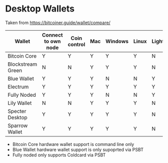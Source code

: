 

# Desktop Wallets

Taken from https://bitcoiner.guide/wallet/compare/

| Wallet           | Connect to own node | Coin control | Mac | Windows | Linux | Lightning | HWW Support |
|------------------|---------------------|--------------|-----|---------|-------|-----------|-------------|
| Bitcoin Core     | Y                   | Y            | Y   | Y       | Y     | N         | Y *         |
| Blockstream Green| N                   | N            | Y   | Y       | Y     | N         | N           |
| Blue Wallet      | Y                   | Y            | Y   | N       | N     | Y         | Y *         |
| Electrum         | Y                   | Y            | Y   | Y       | Y     | Y         | Y           |
| Fully Noded      | Y                   | Y            | Y   | N       | N     | Y         | Y *         |
| Lily Wallet      | N                   | N            | Y   | Y       | Y     | N         | Y           |
| Specter Desktop  | Y                   | Y            | Y   | Y       | Y     | N         | Y           |
| Sparrow Wallet   | Y                   | Y            | Y   | Y       | Y     | N         | Y           |



* Bitcoin Core hardware wallet support is command line only
* Blue Wallet hardware wallet support is only supoprted via PSBT
* Fully noded only supports Coldcard via PSBT
